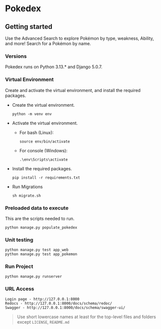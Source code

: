 # Pokedex

## Getting started
Use the Advanced Search to explore Pokémon by type, weakness, Ability, and more! Search for a Pokémon by name.

### Versions
Pokedex runs on Python 3.13.* and Django 5.0.7.



### Virtual Environment
Create and activate the virtual environment, and install the required packages.

- Create the virtual environment.
  ``` 
  python -m venv env
  ```

- Activate the virtual environment.
  - For bash (Linux):
    ```
    source env/bin/activate 
    ```
  - For console (Windows):
    ```
    .\env\Scripts\activate
    ```
- Install the required packages.
  ```
  pip install -r requirements.txt
  ```
- Run Migrations
  ```
  sh migrate.sh
  ``` 


### Preloaded data to execute
This are the scripts needed to run.
```
python manage.py populate_pokedex 
```


### Unit testing
```
python manage.py test app_web
python manage.py test app_pokemon
```


### Run Project
  ```
  python manage.py runserver
  ``` 
  
### URL Access
```
Login page - http://127.0.0.1:8000
Redocs - http://127.0.0.1:8000/docs/schema/redoc/
Swagger - http://127.0.0.1:8000/docs/schema/swagger-ui/
```
 

> Use short lowercase names at least for the top-level files and folders except
> `LICENSE`, `README.md`
